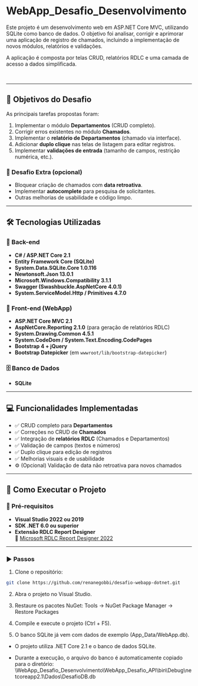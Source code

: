 # WebApp_Desafio_Desenvolvimento

Este projeto é um desenvolvimento web em ASP.NET Core MVC, utilizando SQLite como banco de dados.
O objetivo foi analisar, corrigir e aprimorar uma aplicação de registro de chamados, incluindo a implementação de novos módulos, relatórios e validações.

A aplicação é composta por telas CRUD, relatórios RDLC e uma camada de acesso a dados simplificada.

<br/>

---

## 🎯 Objetivos do Desafio
As principais tarefas propostas foram:

1. Implementar o módulo **Departamentos** (CRUD completo).  
2. Corrigir erros existentes no módulo **Chamados**.  
3. Implementar o **relatório de Departamentos** (chamado via interface).  
4. Adicionar **duplo clique** nas telas de listagem para editar registros.  
5. Implementar **validações de entrada** (tamanho de campos, restrição numérica, etc.).

### 🔹 Desafio Extra (opcional)
- Bloquear criação de chamados com **data retroativa**.  
- Implementar **autocomplete** para pesquisa de solicitantes.  
- Outras melhorias de usabilidade e código limpo.

---

## 🛠️ Tecnologias Utilizadas
### 🧩 Back-end
- **C# / ASP.NET Core 2.1**
- **Entity Framework Core (SQLite)**
- **System.Data.SQLite.Core 1.0.116**
- **Newtonsoft.Json 13.0.1**
- **Microsoft.Windows.Compatibility 3.1.1**
- **Swagger (Swashbuckle.AspNetCore 4.0.1)**
- **System.ServiceModel.Http / Primitives 4.7.0**

### 🎨 Front-end (WebApp)
- **ASP.NET Core MVC 2.1**
- **AspNetCore.Reporting 2.1.0** (para geração de relatórios RDLC)
- **System.Drawing.Common 4.5.1**
- **System.CodeDom / System.Text.Encoding.CodePages**
- **Bootstrap 4 + jQuery**
- **Bootstrap Datepicker** (em `wwwroot/lib/bootstrap-datepicker`)

### 🗄️ Banco de Dados
- **SQLite**  

---

## 💻 Funcionalidades Implementadas
- ✅ CRUD completo para **Departamentos**  
- ✅ Correções no CRUD de **Chamados**  
- ✅ Integração de **relatórios RDLC** (Chamados e Departamentos)  
- ✅ Validação de campos (textos e números)  
- ✅ Duplo clique para edição de registros  
- ✅ Melhorias visuais e de usabilidade  
- ⚙️ (Opcional) Validação de data não retroativa para novos chamados  

---

## 🧪 Como Executar o Projeto

### 🔧 Pré-requisitos
- **Visual Studio 2022 ou 2019**
- **SDK .NET 6.0 ou superior**
- **Extensão RDLC Report Designer**  
  🔗 [Microsoft RDLC Report Designer 2022](https://marketplace.visualstudio.com/items?itemName=ProBITools.MicrosoftRdlcReportDesignerforVisualStudio2022)

---

### ▶️ Passos

1. Clone o repositório:

```bash
git clone https://github.com/renanegobbi/desafio-webapp-dotnet.git
```

2. Abra o projeto no Visual Studio.

3. Restaure os pacotes NuGet: Tools → NuGet Package Manager → Restore Packages

4. Compile e execute o projeto (Ctrl + F5).

5. O banco SQLite já vem com dados de exemplo (App_Data/WebApp.db).

  - O projeto utiliza .NET Core 2.1 e o banco de dados SQLite.

  - Durante a execução, o arquivo do banco é automaticamente copiado para o diretório:
  \WebApp_Desafio_Desenvolvimento\WebApp_Desafio_API\bin\Debug\netcoreapp2.1\Dados\DesafioDB.db

